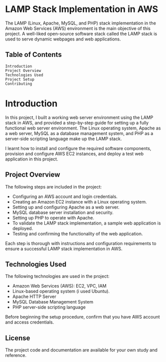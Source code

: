 # LAMP Stack Implementation in AWS

The LAMP (Linux, Apache, MySQL, and PHP) stack implementation in the Amazon Web Services (AWS) environment is the main objective of this project. A well-liked open-source software stack called the LAMP stack is used to serve dynamic webpages and web applications.

## Table of Contents
    Introduction
    Project Overview
    Technologies Used
    Project Setup
    Contributing

# Introduction
In this project, I built a working web server environment using the LAMP stack in AWS, and provided a step-by-step guide for setting up a fully functional web server environment.  The Linux operating system, Apache as a web server, MySQL as a database management system, and PHP as a server-side scripting language make up the LAMP stack.

I learnt how to install and configure the required software components, provision and configure AWS EC2 instances, and deploy a test web application in this project.


## Project Overview
The following steps are included in the project:

* Configuring an AWS account and login credentials.
* Creating an Amazon EC2 instance with a Linux operating system.
* Setting up and configuring Apache as a web server.
* MySQL database server installation and security.
* Setting up PHP to operate with Apache.
* To validate the LAMP stack implementation, a sample web application is deployed.
* Testing and confirming the functionality of the web application.

Each step is thorough with instructions and configuration requirements to ensure a successful LAMP stack implementation in AWS.


## Technologies Used
The following technologies are used in the project:

* Amazon Web Services (AWS): EC2, VPC, IAM
* Linux-based operating system (i used Ubuntu).
* Apache HTTP Server
* MySQL Database Management System
* PHP server-side scripting language

Before beginning the setup procedure, confirm that you have  AWS account and access credentials.


## License
The project code and documentation are available for your own study and reference.